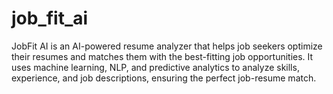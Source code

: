 # job_fit_ai
JobFit AI is an AI-powered resume analyzer that helps job seekers optimize their resumes and matches them with the best-fitting job opportunities. It uses machine learning, NLP, and predictive analytics to analyze skills, experience, and job descriptions, ensuring the perfect job-resume match.
